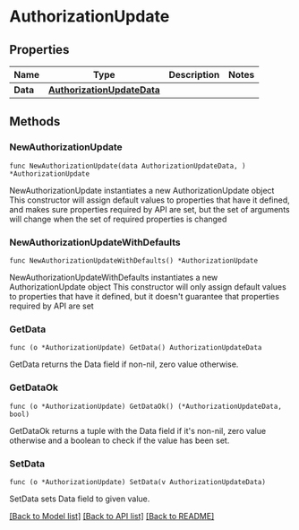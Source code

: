 # AuthorizationUpdate

## Properties

Name | Type | Description | Notes
------------ | ------------- | ------------- | -------------
**Data** | [**AuthorizationUpdateData**](AuthorizationUpdateData.md) |  | 

## Methods

### NewAuthorizationUpdate

`func NewAuthorizationUpdate(data AuthorizationUpdateData, ) *AuthorizationUpdate`

NewAuthorizationUpdate instantiates a new AuthorizationUpdate object
This constructor will assign default values to properties that have it defined,
and makes sure properties required by API are set, but the set of arguments
will change when the set of required properties is changed

### NewAuthorizationUpdateWithDefaults

`func NewAuthorizationUpdateWithDefaults() *AuthorizationUpdate`

NewAuthorizationUpdateWithDefaults instantiates a new AuthorizationUpdate object
This constructor will only assign default values to properties that have it defined,
but it doesn't guarantee that properties required by API are set

### GetData

`func (o *AuthorizationUpdate) GetData() AuthorizationUpdateData`

GetData returns the Data field if non-nil, zero value otherwise.

### GetDataOk

`func (o *AuthorizationUpdate) GetDataOk() (*AuthorizationUpdateData, bool)`

GetDataOk returns a tuple with the Data field if it's non-nil, zero value otherwise
and a boolean to check if the value has been set.

### SetData

`func (o *AuthorizationUpdate) SetData(v AuthorizationUpdateData)`

SetData sets Data field to given value.



[[Back to Model list]](../README.md#documentation-for-models) [[Back to API list]](../README.md#documentation-for-api-endpoints) [[Back to README]](../README.md)


